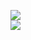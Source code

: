 [![](https://img.shields.io/badge/Made%20With-Github%20Spray-lightgrey.svg?style=for-the-badge&logo=github)](https://github.com/Annihil/github-spray#10900)  
[![](https://i.imgur.com/2DrTn0Z.gif)](https://github.com/Annihil/github-spray)